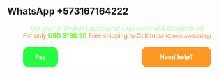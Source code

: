 ## WhatsApp +573167164222

<div style="text-align: center;">
    <span style="color: rgb(167, 255, 164);">
        Get your <em>P-Shaker Educational Experimental & Research Kit</em> <br> 
        <span style="color: rgb(255, 134, 35);">For only<span> <strong style="color: rgb(105, 255, 35);">USD $198.90</strong>
        <span style="color: rgb(255, 134, 35);"> Free shipping to Colombia <small>(Check availability)</small></span>
    </span>
</div>
<br>

<div style="display: flex; flex-direction: row; align-items: stretch; justify-content: center; gap: 1rem; width: 100%; height: 3rem;">
    <a href="https://checkout.bold.co/payment/LNK_QH2AAUN8ZB" style="background-color: rgb(35, 255, 64); color: white; text-decoration: none; font-weight: bold; border-radius: 0.9rem; width: 5rem; height: 100%; display: flex; align-items: center; justify-content: center;">
        Pay
    </a>
    <a href="https://checkout.bold.co/payment/LNK_QH2AAUN8ZB" target="_blank" style="width: 10rem; height: 100%; display: flex; background-color: white;">
        <script src="https://bold.co/library/ui-kit.js?type=slider"></script>
    </a>
    <a href="https://api.whatsapp.com/send?phone=573167164222&text=Hi!%20%0AI%20need%20help%20with%20my%20Platypus%20Shaker%20purchase" style="background-color: rgb(255, 152, 35); color: white; text-decoration: none; font-weight: bold; border-radius: 0.9rem; width: 10rem; height: 100%; display: flex; align-items: center; justify-content: center;">
        Need help?
    </a>
</div>
